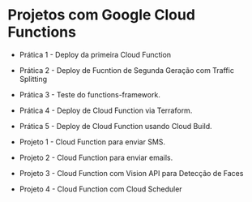 # Projetos com Google Cloud Functions

- Prática 1 - Deploy da primeira Cloud Function
- Prática 2 - Deploy de Fucntion de Segunda Geração com Traffic Splitting
- Prática 3 - Teste do functions-framework.
- Prática 4 - Deploy de Cloud Function via Terraform.
- Prática 5 - Deploy de Cloud Function usando Cloud Build.

- Projeto 1 - Cloud Function para enviar SMS.
- Projeto 2 - Cloud Function para enviar emails.
- Projeto 3 - Cloud Function com Vision API para Detecção de Faces
- Projeto 4 - Cloud Function com Cloud Scheduler